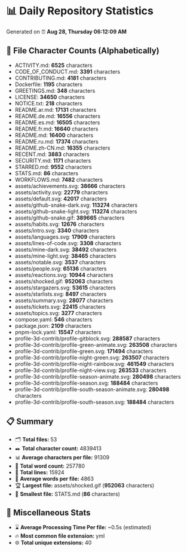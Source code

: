 # 📊 Daily Repository Statistics
Generated on ⏰ **Aug 28, Thursday 06:12:09 AM**

## 📂 File Character Counts (Alphabetically)
- ACTIVITY.md: **6525** characters
- CODE_OF_CONDUCT.md: **3391** characters
- CONTRIBUTING.md: **4181** characters
- Dockerfile: **1195** characters
- GREETINGS.md: **348** characters
- LICENSE: **34650** characters
- NOTICE.txt: **218** characters
- README.ar.md: **17131** characters
- README.de.md: **16556** characters
- README.es.md: **16505** characters
- README.fr.md: **16640** characters
- README.md: **16400** characters
- README.ru.md: **17374** characters
- README.zh-CN.md: **16355** characters
- RECENT.md: **3883** characters
- SECURITY.md: **1171** characters
- STARRED.md: **9552** characters
- STATS.md: **86** characters
- WORKFLOWS.md: **7482** characters
- assets/achievements.svg: **38666** characters
- assets/activity.svg: **22779** characters
- assets/default.svg: **42017** characters
- assets/github-snake-dark.svg: **113274** characters
- assets/github-snake-light.svg: **113274** characters
- assets/github-snake.gif: **389665** characters
- assets/habits.svg: **12676** characters
- assets/intro.svg: **3340** characters
- assets/languages.svg: **17909** characters
- assets/lines-of-code.svg: **3308** characters
- assets/mine-dark.svg: **38492** characters
- assets/mine-light.svg: **38465** characters
- assets/notable.svg: **3537** characters
- assets/people.svg: **65136** characters
- assets/reactions.svg: **10944** characters
- assets/shocked.gif: **952063** characters
- assets/stargazers.svg: **53615** characters
- assets/starlists.svg: **8497** characters
- assets/summary.svg: **28077** characters
- assets/tickets.svg: **22415** characters
- assets/topics.svg: **3277** characters
- compose.yaml: **546** characters
- package.json: **2109** characters
- pnpm-lock.yaml: **15547** characters
- profile-3d-contrib/profile-gitblock.svg: **288587** characters
- profile-3d-contrib/profile-green-animate.svg: **263508** characters
- profile-3d-contrib/profile-green.svg: **171494** characters
- profile-3d-contrib/profile-night-green.svg: **263507** characters
- profile-3d-contrib/profile-night-rainbow.svg: **461549** characters
- profile-3d-contrib/profile-night-view.svg: **263533** characters
- profile-3d-contrib/profile-season-animate.svg: **280498** characters
- profile-3d-contrib/profile-season.svg: **188484** characters
- profile-3d-contrib/profile-south-season-animate.svg: **280498** characters
- profile-3d-contrib/profile-south-season.svg: **188484** characters

## 📋 Summary
- 🗂️ **Total files:** 53
- ✒️ **Total character count:** 4839413
- 📊 **Average characters per file:** 91309
- 📝 **Total word count:** 257780
- 🧾 **Total lines:** 15924
- 📐 **Average words per file:** 4863
- 🏆 **Largest file:** assets/shocked.gif (**952063** characters)
- 🥉 **Smallest file:** STATS.md (**86** characters)

## 🌟 Miscellaneous Stats
- ⌛ **Average Processing Time Per file:** ~0.5s (estimated)
- 🔥 **Most common file extension:** yml
- 🌐 **Total unique extensions:** 40
